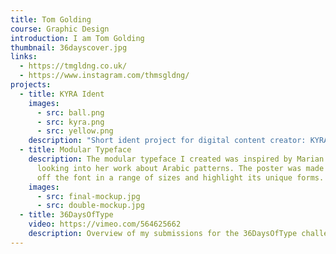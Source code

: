 ```yaml
---
title: Tom Golding
course: Graphic Design
introduction: I am Tom Golding
thumbnail: 36dayscover.jpg
links:
  - https://tmgldng.co.uk/
  - https://www.instagram.com/thmsgldng/
projects:
  - title: KYRA Ident
    images:
      - src: ball.png
      - src: kyra.png
      - src: yellow.png
    description: "Short ident project for digital content creator: KYRA's socials"
  - title: Modular Typeface
    description: The modular typeface I created was inspired by Marian Bantjes after
      looking into her work about Arabic patterns. The poster was made to show
      off the font in a range of sizes and highlight its unique forms.
    images:
      - src: final-mockup.jpg
      - src: double-mockup.jpg
  - title: 36DaysOfType
    video: https://vimeo.com/564625662
    description: Overview of my submissions for the 36DaysOfType challenge this year.
---
```

